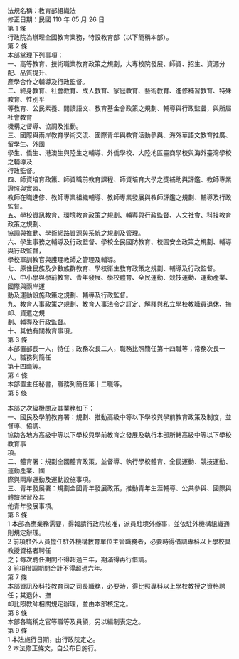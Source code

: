 法規名稱：教育部組織法  
修正日期：民國 110 年 05 月 26 日  
第 1 條  
行政院為辦理全國教育業務，特設教育部（以下簡稱本部）。  
第 2 條  
本部掌理下列事項：  
一、高等教育、技術職業教育政策之規劃，大專校院發展、師資、招生、資源分配、品質提升、  
產學合作之輔導及行政監督。  
二、終身教育、社會教育、成人教育、家庭教育、藝術教育、進修補習教育、特殊教育、性別平  
等教育、公民素養、閱讀語文、教育基金會政策之規劃、輔導與行政監督，與所屬社會教育  
機構之督導、協調及推動。  
三、國際與兩岸教育學術交流、國際青年與教育活動參與、海外華語文教育推廣、留學生、外國  
學生、僑生、港澳生與陸生之輔導、外僑學校、大陸地區臺商學校與海外臺灣學校之輔導及  
行政監督。  
四、師資培育政策、師資職前教育課程、師資培育大學之獎補助與評鑑、教師專業證照與實習、  
教師在職進修、教師專業組織輔導、教師專業發展與教師評鑑之規劃、輔導及行政監督。  
五、學校資訊教育、環境教育政策之規劃、輔導與行政監督、人文社會、科技教育政策之規劃、  
協調與推動、學術網路資源與系統之規劃及管理。  
六、學生事務之輔導及行政監督、學校全民國防教育、校園安全政策之規劃、輔導與行政監督，  
學校軍訓教官與護理教師之管理及輔導。  
七、原住民族及少數族群教育、學校衛生教育政策之規劃、輔導及行政監督。  
八、中小學與學前教育、青年發展、學校體育、全民運動、競技運動、運動產業、國際與兩岸運  
動及運動設施政策之規劃、輔導及行政監督。  
九、教育人事政策之規劃、教育人事法令之訂定、解釋與私立學校教職員退休、撫卹、資遣之規  
劃、輔導及行政監督。  
十、其他有關教育事項。  
第 3 條  
本部置部長一人，特任；政務次長二人，職務比照簡任第十四職等；常務次長一人，職務列簡任  
第十四職等。  
第 4 條  
本部置主任秘書，職務列簡任第十二職等。  
第 5 條  


本部之次級機關及其業務如下：  
一、國民及學前教育署：規劃、推動高級中等以下學校與學前教育政策及制度，並督導、協調、  
協助各地方高級中等以下學校與學前教育之發展及執行本部所轄高級中等以下學校教育事  
項。  
二、體育署：規劃全國體育政策，並督導、執行學校體育、全民運動、競技運動、運動產業、國  
際與兩岸運動及運動設施事項。  
三、青年發展署：規劃全國青年發展政策，推動青年生涯輔導、公共參與、國際與體驗學習及其  
他青年發展事項。  
第 6 條  
1 本部為應業務需要，得報請行政院核准，派員駐境外辦事，並依駐外機構組織通則規定辦理。  
2 前項駐外人員擔任駐外機構教育單位主管職務者，必要時得借調專科以上學校具教授資格者聘任  
之；每次聘任期間不得超過三年，期滿得再行借調。  
3 前項借調期間合計不得超過六年。  
第 7 條  
本部資訊及科技教育司之司長職務，必要時，得比照專科以上學校教授之資格聘任；其退休、撫  
卹比照教師相關規定辦理，並由本部核定之。  
第 8 條  
本部各職稱之官等職等及員額，另以編制表定之。  
第 9 條  
1 本法施行日期，由行政院定之。  
2 本法修正條文，自公布日施行。  



